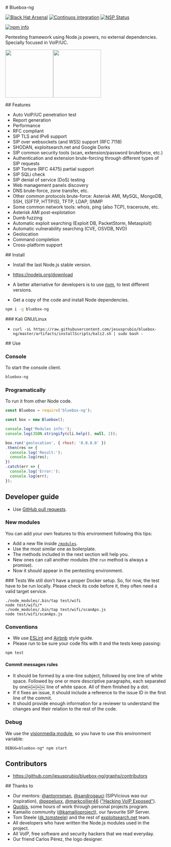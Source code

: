 # Bluebox-ng

[![Black Hat Arsenal](https://www.toolswatch.org/badges/arsenal/2014.svg)](https://www.blackhat.com/eu-14/arsenal.html)
[![Continuos integration](https://api.travis-ci.org/jesusprubio/bluebox-ng.svg)](https://travis-ci.org/jesusprubio/bluebox-ng)
[![NSP Status](https://nodesecurity.io/orgs/bluebox-ng/projects/108045b9-2ea5-45be-b4d6-0b8ca1cdb8a7/badge)](https://nodesecurity.io/orgs/bluebox-ng/projects/108045b9-2ea5-45be-b4d6-0b8ca1cdb8a7)

[![npm info](https://nodei.co/npm/bluebox-ng.png?downloads=true&downloadRank=true&stars=true)](https://npmjs.org/package/bluebox-ng)

Pentesting framework using Node.js powers, no external dependencies. Specially focused in VoIP/UC.

<img src="http://jesusprubio.name/images/projects/bbng-logo.png" height="150" width="150" ><img src="http://jesusprubio.name/images/projects/bluebox.gif" height="150">


## Features
- Auto VoIP/UC penetration test
- Report generation
- Performance
- RFC compliant
- SIP TLS and IPv6 support
- SIP over websockets (and WSS) support (RFC 7118)
- SHODAN, exploitsearch.net and Google Dorks
- SIP common security tools (scan, extension/password bruteforce, etc.)
- Authentication and extension brute-forcing through different types of SIP requests
- SIP Torture (RFC 4475) partial support
- SIP SQLi check
- SIP denial of service (DoS) testing
- Web management panels discovery
- DNS brute-force, zone transfer, etc.
- Other common protocols brute-force: Asterisk AMI, MySQL, MongoDB, SSH, (S)FTP, HTTP(S), TFTP, LDAP, SNMP
- Some common network tools: whois, ping (also TCP), traceroute, etc.
- Asterisk AMI post-explotation
- Dumb fuzzing
- Automatic exploit searching (Exploit DB, PacketStorm, Metasploit)
- Automatic vulnerability searching (CVE, OSVDB, NVD)
- Geolocation
- Command completion
- Cross-platform support


## Install
- Install the last Node.js stable version.
 - https://nodejs.org/download
 - A better alternative for developers is to use [nvm](https://github.com/creationix/nvm), to test different versions.

- Get a copy of the code and install Node dependencies.
```sh
npm i -g bluebox-ng
```

### Kali GNU/Linux
- `curl -sL https://raw.githubusercontent.com/jesusprubio/bluebox-ng/master/artifacts/installScripts/kali2.sh | sudo bash -`


## Use

### Console
To start the console client.
```sh
bluebox-ng
```

### Programatically
To run it from other Node code.

```javascript
const Bluebox = require('bluebox-ng');

const box = new Bluebox();

console.log('Modules info:');
console.log(JSON.stringify(cli.help(), null, 2));

box.run('geolocation', { rhost: '8.8.8.8' })
.then(res => {
  console.log('Result:');
  console.log(res);
})
.catch(err => {
  console.log('Error:');
  console.log(err);
});
```


## Developer guide

- Use [GitHub pull requests](https://help.github.com/articles/using-pull-requests).

### New modules
You can add your own features to this environment following this tips:
- Add a new file inside [`/modules`](./modules).
- Use the most similar one as boilerplate.
- The methods included in the next section will help you.
- New ones can call another modules (the `run` method is always a promise).
- Now it should appear in the pentesting environment.

### Tests
We still don't have a proper Docker setup. So, for now, the test have to be run locally. Please check its code before it, they often need a valid target service.
```
./node_modules/.bin/tap test/wifi
node test/wifi/*
./node_modules/.bin/tap test/wifi/scanAps.js
node test/wifi/scanAps.js
```

### Conventions
- We use [ESLint](http://eslint.org/) and [Airbnb](https://github.com/airbnb/javascript) style guide.
- Please run to be sure your code fits with it and the tests keep passing:
```sh
npm test
```
#### Commit messages rules
- It should be formed by a one-line subject, followed by one line of white space. Followed by one or more descriptive paragraphs, each separated by one￼￼￼￼ line of white space. All of them finished by a dot.
- If it fixes an issue, it should include a reference to the issue ID in the first line of the commit.
- It should provide enough information for a reviewer to understand the changes and their relation to the rest of the code.


### Debug
We use the [visionmedia module](https://github.com/visionmedia/debug), so you have to use this environment variable:
```sg
DEBUG=bluebox-ng* npm start
```


## Contributors
- https://github.com/jesusprubio/bluebox-ng/graphs/contributors


## Thanks to
- Our mentors: [@antonroman](https://twitter.com/antonroman), [@sandrogauci](https://twitter.com/sandrogauci) (SIPVicious was our inspiration), [@pepeluxx](https://twitter.com/pepeluxx), [@markcollier46](https://twitter.com/markcollier46) (["Hacking VoIP Exposed"](http://www.hackingvoip.com/)).
- [Quobis](http://www.quobis.com), some hours of work through personal projects program.
- Kamailio community ([@kamailioproject](https://twitter.com/kamailioproject)), our favourite SIP Server.
- Tom Steele ([@_tomsteele](https://twitter.com/_tomsteele)) and the rest of [exploitsearch.net](http://www.exploitsearch.net/) team.
- All developers who have written the Node.js modules used in the project.
- All VoIP, free software and security hackers that we read everyday.
- Our friend Carlos Pérez, the logo designer.
